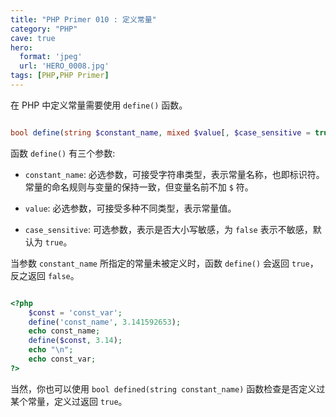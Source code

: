 ```yaml
---
title: "PHP Primer 010 : 定义常量"
category: "PHP"
cave: true
hero:
  format: 'jpeg'
  url: 'HERO_0008.jpg'
tags: [PHP,PHP Primer]
---
```

在 PHP 中定义常量需要使用 `define()` 函数。

```php

bool define(string $constant_name, mixed $value[, $case_sensitive = true])

```

函数 `define()` 有三个参数:

* `constant_name`: 必选参数，可接受字符串类型，表示常量名称，也即标识符。常量的命名规则与变量的保持一致，但变量名前不加 `$` 符。

* `value`: 必选参数，可接受多种不同类型，表示常量值。

* `case_sensitive`: 可选参数，表示是否大小写敏感，为 `false` 表示不敏感，默认为 `true`。

当参数 `constant_name` 所指定的常量未被定义时，函数 `define()` 会返回 `true`，反之返回 `false`。

```php

<?php
	$const = 'const_var';
	define('const_name', 3.141592653);
	echo const_name;
	define($const, 3.14);
	echo "\n";
	echo const_var;
?>

```

当然，你也可以使用 `bool defined(string constant_name)` 函数检查是否定义过某个常量，定义过返回 `true`。






